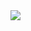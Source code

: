 <img src="https://capsule-render.vercel.app/api?type=transparent&color=F5A9F2&height=300&section=header&text=Dxhyeon's%20Github&fontSize=90&fontColor=ffd2cf" />
<!--
**Dxhyeon/Dxhyeon** is a ✨ _special_ ✨ repository because its `README.md` (this file) appears on your GitHub profile.

Here are some ideas to get you started:

- 🔭 I’m currently working on ...
- 🌱 I’m currently learning ...
- 👯 I’m looking to collaborate on ...
- 🤔 I’m looking for help with ...
- 💬 Ask me about ...
- 📫 How to reach me: ...
- 😄 Pronouns: ...
- ⚡ Fun fact: ...
-->
